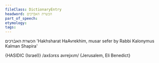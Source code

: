 ```yaml
---
fileClass: DictionaryEntry
headword: הכשרת האבֿרכים
part_of_speech: 
etymology: 
tags: 
---
```

הכשרת האבֿרכים
'Hakhsharat HaAvrekhim, musar sefer by Rabbi Kalonymus Kalman Shapira'

{HASIDIC (Israel)}
/axšɔrɛs avrejxɩm/ {Jerusalem, Eli Benedict}